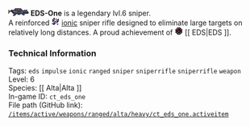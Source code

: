 ![ ](https://raw.githubusercontent.com/Ceterai/Enternia/main/items/active/weapons/ranged/alta/heavy/ct_eds_one.png) **EDS-One** is a legendary lvl.6 sniper.  
A reinforced ![ ](https://raw.githubusercontent.com/Ceterai/Enternia/main/damage/ct_ionic.png) [ionic](Enternia#damage) sniper rifle designed to eliminate large targets on relatively long distances. A proud achievement of ![ ](https://raw.githubusercontent.com/Ceterai/Enternia/main/items/active/unsorted/alta/loot/ct_eds_loot.png) [[ EDS|EDS ]].

### Technical Information

Tags: `eds` `impulse` `ionic` `ranged` `sniper` `sniperrifle` `sniperrifle` `weapon`  
Level: 6  
Species: [[ Alta|Alta ]]  
In-game ID: `ct_eds_one`  
File path (GitHub link): [`/items/active/weapons/ranged/alta/heavy/ct_eds_one.activeitem`](https://github.com/Ceterai/Enternia/blob/main/items/active/weapons/ranged/alta/heavy/ct_eds_one.activeitem)

